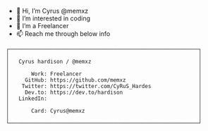 - 👋 Hi, I’m Cyrus @memxz
- 👀 I’m interested in coding
- 🌱 I’m a Freelancer
- 📫 Reach me through below info

```
┌────────────────────────────────────────────────────────────┐
│                                                            │
│   Cyrus hardison / @memxz                                  │
│                                                            │
│       Work: Freelancer                                     │
│     GitHub: https://github.com/memxz                       │
│    Twitter: https://twitter.com/CyRuS_Hardes               │
│     Dev.to: https://dev.to/hardison                        │
│   LinkedIn:                                                │
│                                                            │
│       Card: Cyrus@memxz                                    │
│                                                            │
└────────────────────────────────────────────────────────────┘
```

<!---
memxz/memxz is a ✨ special ✨ repository because its `README.md` (this file) appears on your GitHub profile.
You can click the Preview link to take a look at your changes.
--->



